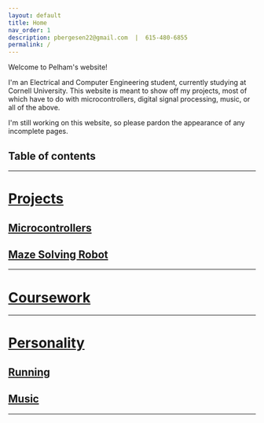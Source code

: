 ```yaml
---
layout: default
title: Home
nav_order: 1
description: pbergesen22@gmail.com  |  615-480-6855
permalink: /
---
```

Welcome to Pelham's website!

I'm an Electrical and Computer Engineering student, currently studying at Cornell University. This website is meant to show off my projects, most of which have to do  with microcontrollers, digital signal processing, music, or all of the above. 

I'm still working on this website, so please pardon the appearance of any incomplete pages.

## Table of contents

* * * 

# [Projects](docs/projects.html)
## [Microcontrollers](docs/micro.html)
## [Maze Solving Robot](docs/mazebot.html)

* * * 

# [Coursework](docs/coursework.html)

* * * 

# [Personality](docs/personality.hmtl)
## [Running](docs/running.html)
## [Music](docs/music.html)

* * * 